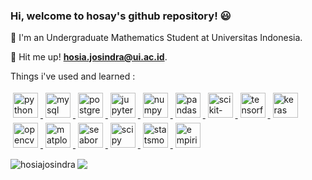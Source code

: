 ### Hi, welcome to hosay's github repository! 😃

<p align="left">
 📖 I'm an Undergraduate Mathematics Student at Universitas Indonesia.
</p> 
<p align="left">
 👀 Hit me up! <a href="mailto:hosia.josindra@ui.ac.id"><strong>hosia.josindra@ui.ac.id</strong></a>.
</p>

Things i've used and learned :
<p align="left">
    <a href="https://www.python.org" target="_blank" rel="noreferrer">
      <img
        src="https://upload.wikimedia.org/wikipedia/commons/c/c3/Python-logo-notext.svg"
        alt="python"
        width="40" 
        height="40" 
        style="vertical-align:down; margin:4px"
      />
    </a>
    <a href="https://www.mysql.com" target="_blank" rel="noreferrer">
      <img
        src="https://download.logo.wine/logo/MySQL/MySQL-Logo.wine.png"
        alt="mysql"
        width="40" 
        height="40" 
        style="vertical-align:down; margin:4px"
      />
    </a>
    <a href="https://www.postgresql.org" target="_blank" rel="noreferrer">
      <img
        src="https://upload.wikimedia.org/wikipedia/commons/thumb/2/29/Postgresql_elephant.svg/1985px-Postgresql_elephant.svg.png"
        alt="postgresql"
        width="40" 
        height="40" 
        style="vertical-align:down; margin:4px"
      />
    </a>
    <a href="https://jupyter.org/" target="_blank" rel="noreferrer">
      <img
        src="https://upload.wikimedia.org/wikipedia/commons/3/38/Jupyter_logo.svg"
        alt="jupyter"
        width="40" 
        height="40" 
        style="vertical-align:down; margin:4px"
      />
    </a>
    <a href="https://numpy.org/" target="_blank" rel="noreferrer">
      <img
        src="https://miro.medium.com/max/1400/1*vPezx00A1u0WAfS8e8wBXQ.webp"
        alt="numpy"
        width="40" 
        height="40" 
        style="vertical-align:down; margin:4px"
      />
    </a>
    <a href="https://pandas.pydata.org" target="_blank" rel="noreferrer">
      <img
        src="https://pandas.pydata.org/static/img/pandas_mark.svg"
        alt="pandas"
        width="40" 
        height="40" 
        style="vertical-align:down; margin:4px"
      />
    </a>
    <a href="https://scikit-learn.org/stable/" target="_blank" rel="noreferrer">
      <img
        src="https://upload.wikimedia.org/wikipedia/commons/0/05/Scikit_learn_logo_small.svg"
        alt="scikit-learn"
        width="40" 
        height="40" 
        style="vertical-align:down; margin:4px"
      />
    </a>
    <a href="https://www.tensorflow.org" target="_blank" rel="noreferrer">
      <img
        src="https://upload.wikimedia.org/wikipedia/commons/2/2d/Tensorflow_logo.svg"
        alt="tensorflow"
        width="40" 
        height="40" 
        style="vertical-align:down; margin:4px"
      />
    </a>
    <a href="https://keras.io" target="_blank" rel="noreferrer">
      <img
        src="https://upload.wikimedia.org/wikipedia/commons/a/ae/Keras_logo.svg"
        alt="keras"
        width="40" 
        height="40" 
        style="vertical-align:down; margin:4px"
      />
    </a>
    <a href="https://opencv.org" target="_blank" rel="noreferrer">
      <img
        src="https://upload.wikimedia.org/wikipedia/commons/3/32/OpenCV_Logo_with_text_svg_version.svg"
        alt="opencv"
        width="40" 
        height="40" 
        style="vertical-align:down; margin:4px"
      />
    </a>
    <a href="https://matplotlib.org" target="_blank" rel="noreferrer">
      <img
        src="https://upload.wikimedia.org/wikipedia/commons/thumb/0/01/Created_with_Matplotlib-logo.svg/2048px-Created_with_Matplotlib-logo.svg.png"
        alt="matplotlib"
        width="40" 
        height="40" 
        style="vertical-align:down; margin:4px"
      />
    </a>
   <a href="https://seaborn.pydata.org" target="_blank" rel="noreferrer">
      <img
        src="https://seaborn.pydata.org/_images/logo-mark-lightbg.svg"
        alt="seaborn"
        width="40" 
        height="40" 
        style="vertical-align:down; margin:4px"
      />
    </a>
    <a href="https://scipy.org" target="_blank" rel="noreferrer">
      <img
        src="https://scipy.org/images/logo.svg"
        alt="scipy"
        width="40" 
        height="40" 
        style="vertical-align:down; margin:4px"
      />
    </a>
    <a href="https://www.statsmodels.org/stable/index.html" target="_blank" rel="noreferrer">
      <img
        src="https://www.statsmodels.org/dev/_images/statsmodels-logo-v2-no-text.svg"
        alt="statsmodel"
        width="40" 
        height="40" 
        style="vertical-align:down; margin:4px"
      />
    </a>
    <a href="https://pypi.org/project/empiricaldist/" target="_blank" rel="noreferrer">
      <img
        src="https://pypi.org/static/images/logo-small.95de8436.svg"
        alt="empiricaldist"
        width="40" 
        height="40" 
        style="vertical-align:down; margin:4px"
      />
    </a>
<p align="left">
<a href="https://github.com/hosiajosindra">
  <img align="left" src="https://github-readme-stats-sigma-five.vercel.app/api?username=hosiajosindra&show_icons=true&theme=default" alt="hosiajosindra" />
</a>
</p>

<p aling="left">
 <img src="https://github-readme-stats-sigma-five.vercel.app/api/top-langs?username=hosiajosindra"/>
<p>

<!--
**hosiajosindra/hosiajosindra** is a ✨ _special_ ✨ repository because its `README.md` (this file) appears on your GitHub profile.

Here are some ideas to get you started:

- 🔭 I’m currently working on ...
- 🌱 I’m currently learning ...
- 👯 I’m looking to collaborate on ...
- 🤔 I’m looking for help with ...
- 💬 Ask me about ...
- 📫 How to reach me: ...
- 😄 Pronouns: ...
- ⚡ Fun fact: ...
-->
